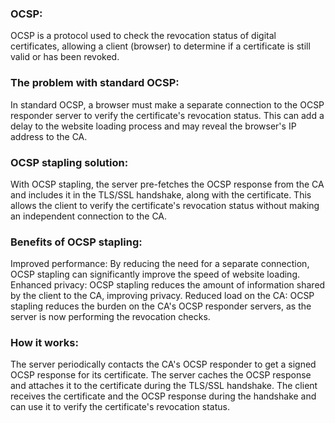 ### OCSP:
OCSP is a protocol used to check the revocation status of digital certificates, allowing a client (browser) to determine if a certificate is still valid or has been revoked. 


### The problem with standard OCSP:
In standard OCSP, a browser must make a separate connection to the OCSP responder server to verify the certificate's revocation status. This can add a delay to the website loading process and may reveal the browser's IP address to the CA. 

### OCSP stapling solution:
With OCSP stapling, the server pre-fetches the OCSP response from the CA and includes it in the TLS/SSL handshake, along with the certificate. This allows the client to verify the certificate's revocation status without making an independent connection to the CA. 

### Benefits of OCSP stapling: 
Improved performance: By reducing the need for a separate connection, OCSP stapling can significantly improve the speed of website loading. 
Enhanced privacy: OCSP stapling reduces the amount of information shared by the client to the CA, improving privacy. 
Reduced load on the CA: OCSP stapling reduces the burden on the CA's OCSP responder servers, as the server is now performing the revocation checks. 

### How it works:
The server periodically contacts the CA's OCSP responder to get a signed OCSP response for its certificate. 
The server caches the OCSP response and attaches it to the certificate during the TLS/SSL handshake. 
The client receives the certificate and the OCSP response during the handshake and can use it to verify the certificate's revocation status. 
